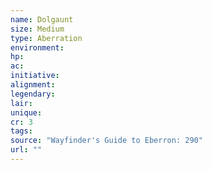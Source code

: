 ```yaml
---
name: Dolgaunt
size: Medium
type: Aberration
environment: 
hp: 
ac: 
initiative: 
alignment: 
legendary: 
lair: 
unique: 
cr: 3
tags: 
source: "Wayfinder's Guide to Eberron: 290"
url: ""
---
```

